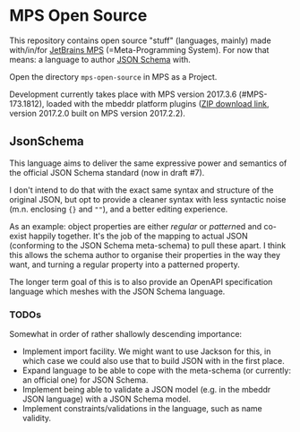 # MPS Open Source

This repository contains open source "stuff" (languages, mainly) made with/in/for [JetBrains MPS](https://www.jetbrains.com/mps/) (=Meta-Programming System).
For now that means: a language to author [JSON Schema](http://json-schema.org/) with.

Open the directory `mps-open-source` in MPS as a Project.

Development currently takes place with MPS version 2017.3.6 (#MPS-173.1812), loaded with the mbeddr platform plugins ([ZIP download link](https://github.com/mbeddr/mbeddr.core/archive/v2017.2.0.zip), version 2017.2.0 built on MPS version 2017.2.2).


## JsonSchema

This language aims to deliver the same expressive power and semantics of the official JSON Schema standard (now in draft #7).

I don't intend to do that with the exact same syntax and structure of the original JSON, but opt to provide a cleaner syntax with less syntactic noise (m.n. enclosing `{}` and `""`), and a better editing experience.

As an example: object properties are either *regular* or *pattern*ed and co-exist happily together.
It's the job of the mapping to actual JSON (conforming to the JSON Schema meta-schema) to pull these apart.
I think this allows the schema author to organise their properties in the way they want, and turning a regular property into a patterned property.

The longer term goal of this is to also provide an OpenAPI specification language which meshes with the JSON Schema language.

### TODOs

Somewhat in order of rather shallowly descending importance:

* Implement import facility.
	We might want to use Jackson for this, in which case we could also use that to build JSON with in the first place.
* Expand language to be able to cope with the meta-schema (or currently: an official one) for JSON Schema.
* Implement being able to validate a JSON model (e.g. in the mbeddr JSON language) with a JSON Schema model.
* Implement constraints/validations in the language, such as name validity.

